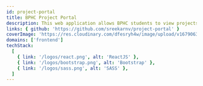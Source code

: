```yaml
---
id: project-portal
title: BPHC Project Portal
description: This web application allows BPHC students to view projects previous projects (offered in previous semesters) and upcoming projects that they register can work on.
links: { github: 'https://github.com/sreekarnv/project-portal' }
coverImage: 'https://res.cloudinary.com/dfesryh4w/image/upload/v1679063488/portfolio/projects/bphc-project-portal.aa3d194d_sw0bnt.webp'
domains: ['frontend']
techStack:
  [
    { link: '/logos/react.png', alt: 'ReactJS' },
    { link: '/logos/bootstrap.png', alt: 'Bootstrap' },
    { link: '/logos/sass.png', alt: 'SASS' },
  ]
---
```

